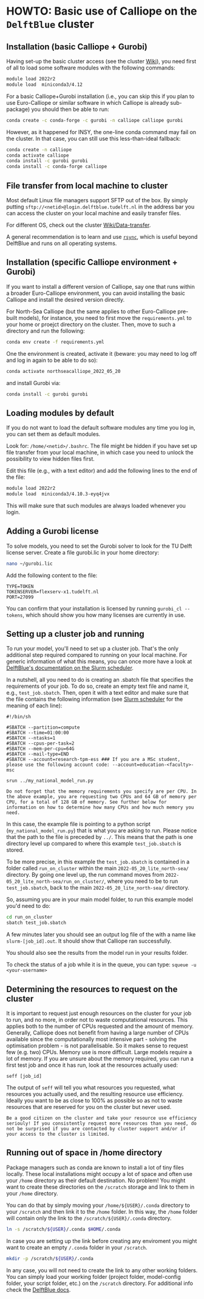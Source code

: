 # HOWTO: Basic use of Calliope on the `DelftBlue` cluster

## Installation (basic Calliope + Gurobi)

Having set-up the basic cluster access (see the cluster [Wiki](https://doc.dhpc.tudelft.nl/delftblue/)), you need first of all to load some software modules with the following commands:

```bash
module load 2022r2
module load  miniconda3/4.12
```

For a basic Calliope+Gurobi installation (i.e., you can skip this if you plan to use Euro-Calliope or similar software in which Calliope is already sub-package) you should then be able to run:

```bash
conda create -c conda-forge -c gurobi -n calliope calliope gurobi
```
However, as it happened for INSY, the one-line conda command may fail on the cluster. In that case, you can still use this less-than-ideal fallback:

```bash
conda create -n calliope
conda activate calliope
conda install -c gurobi gurobi
conda install -c conda-forge calliope
```

## File transfer from local machine to cluster

Most default Linux file managers support SFTP out of the box. By simply putting `sftp://<netid>@login.delftblue.tudelft.nl` in the address bar you can access the cluster on your local machine and easily transfer files.

For different OS, check out the cluster [Wiki/Data-transfer](https://gitlab.tudelft.nl/dhpc/docs/-/wikis/Data-transfer-to-DelftBlue).

A general recommendation is to learn and use [`rsync`](https://gitlab.tudelft.nl/dhpc/docs/-/wikis/Data-transfer-to-DelftBlue#rsync), which is useful beyond DelftBlue and runs on all operating systems.

## Installation (specific Calliope environment + Gurobi)

If you want to install a different version of Calliope, say one that runs within a broader Euro-Calliope environment, you can avoid installing the basic Calliope and install the desired version directly.

For North-Sea Calliope (but the same applies to other Euro-Calliope pre-built models), for instance, you need to first move the `requirements.yml` to your home or proejct directory on the cluster. Then, move to such a directory and run the following:

```bash
conda env create -f requirements.yml
```

One the environment is created, activate it (beware: you may need to log off and log in again to be able to do so):

```bash
conda activate northseacalliope_2022_05_20
```

and install Gurobi via:

```bash
conda install -c gurobi gurobi
```

## Loading modules by default

If you do not want to load the default software modules any time you log in, you can set them as default modules.

Look for: `/home/<netid>/.bashrc`. The file might be hidden if you have set up file transfer from your local machine, in which case you need to unlock the possibility to view hidden files first.

Edit this file (e.g., with a text editor) and add the following lines to the end of the file:

```bash
module load 2022r2
module load  miniconda3/4.10.3-eyq4jvx
```

This will make sure that such modules are always loaded whenever you login.

## Adding a Gurobi license

To solve models, you need to set the Gurobi solver to look for the TU Delft license server. Create a file gurobi.lic in your home directory:

```bash
nano ~/gurobi.lic
```

Add the following content to the file:

```
TYPE=TOKEN
TOKENSERVER=flexserv-x1.tudelft.nl
PORT=27099
```

You can confirm that your installation is licensed by running `gurobi_cl --tokens`, which should show you how many licenses are currently in use.

## Setting up a cluster job and running

To run your model, you'll need to set up a cluster job. That's the only additional step required compared to running on your local machine. For generic information of what this means, you can once more have a look at [DelftBlue's documentation on the Slurm scheduler](https://gitlab.tudelft.nl/dhpc/docs/-/wikis/Slurm-scheduler).

In a nutshell, all you need to do is creating an .sbatch file that specifies the requirements of your job.
To do so, create an empty text file and name it, e.g., `test_job.sbatch`. Then, open it with a text editor and make sure that the file contains the following information (see [Slurm scheduler](https://gitlab.tudelft.nl/dhpc/docs/-/wikis/Slurm-scheduler) for the meaning of each line):

```
#!/bin/sh

#SBATCH --partition=compute
#SBATCH --time=01:00:00
#SBATCH --ntasks=1
#SBATCH --cpus-per-task=2
#SBATCH --mem-per-cpu=64G
#SBATCH --mail-type=END
#SBATCH --account=research-tpm-ess ### If you are a MSc student, please use the following account code: --account=education-<faculty>-msc

srun ../my_national_model_run.py
```

```{important}
Do not forget that the memory requirements you specify are per CPU. In the above example, you are requesting two CPUs and 64 GB of memory per CPU, for a total of 128 GB of memory. See further below for information on how to determine how many CPUs and how much memory you need.
```

In this case, the example file is pointing to a python script (`my_national_model_run.py`) that is what you are asking to run. Please notice that the path to the file is preceded by `../`. This means that the path is one directory level up compared to where this example `test_job.sbatch` is stored.

To be more precise, in this example the `test_job.sbatch` is contained in a folder called `run_on_cluster` within the main `2022-05_20_lite_north-sea/` directory. By going one level up, the run command moves from `2022-05_20_lite_north-sea/run_on_cluster/`, where you need to be to run `test_job.sbatch`, back to the main `2022-05_20_lite_north-sea/` directory.

So, assuming you are in your main model folder, to run this example model you'd need to do:

```bash
cd run_on_cluster
sbatch test_job.sbatch
```

A few minutes later you should see an output log file of the with a name like `slurm-[job_id].out`. It should show that Calliope ran successfully.

You should also see the results from the model run in your results folder.

To check the status of a job while it is in the queue, you can type: `squeue -u <your-username>`


## Determining the resources to request on the cluster

It is important to request just enough resources on the cluster for your job to run, and no more, in order not to waste computational resources. This applies both to the number of CPUs requested and the amount of memory. Generally, Calliope does not benefit from having a large number of CPUs available since the computationally most intensive part - solving the optimisation problem - is not parallelisable. So it makes sense to request few (e.g. two) CPUs. Memory use is more difficult. Large models require a lot of memory. If you are unsure about the memory required, you can run a first test job and once it has run, look at the resources actually used:

`seff [job_id]`

The output of `seff` will tell you what resources you requested, what resources you actually used, and the resulting resource use efficiency. Ideally you want to be as close to 100% as possible so as not to waste resources that are reserved for you on the cluster but never used.

```{important}
Be a good citizen on the cluster and take your resource use efficiency seriouly! If you consistently request more resources than you need, do not be surprised if you are contacted by cluster support and/or if your access to the cluster is limited.
```


## Running out of space in /home directory

Package managers such as conda are known to install a lot of tiny files locally. These local installations might occupy a lot of space and often use your `/home` directory as their default destination.
No problem! You might want to create these directories on the `/scratch` storage and link to them in your `/home` directory.

You can do that by simply moving your `/home/${USER}/.conda` directory to your `/scratch` and then link it to the `/home` folder. In this way, the `/home` folder will contain only the link to the `/scratch/${USER}/.conda` directory.

```bash
ln -s /scratch/${USER}/.conda $HOME/.conda
```

In case you are setting up the link before creating any enviroment you might want to create an empty `/.conda` folder in your `/scratch`.

```bash
mkdir -p /scratch/${USER}/.conda
```

In any case, you will not need to create the link to any other working folders. You can simply load your working folder (project folder, model-config folder, your script folder, etc.) on the `/scratch` directory.
For additional info check the [DelftBlue docs](https://doc.dhpc.tudelft.nl/delftblue/howtos/conda/).
